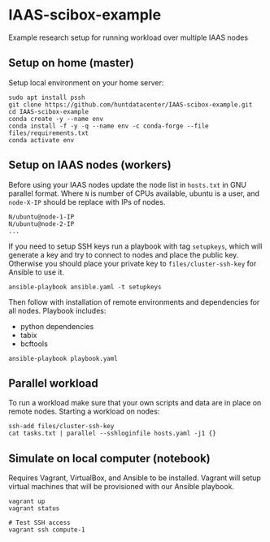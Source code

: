 # IAAS-scibox-example

Example research setup for running workload over multiple IAAS nodes

## Setup on home (master)

Setup local environment on your home server:

```
sudo apt install pssh
git clone https://github.com/huntdatacenter/IAAS-scibox-example.git
cd IAAS-scibox-example
conda create -y --name env
conda install -f -y -q --name env -c conda-forge --file files/requirements.txt
conda activate env
```

## Setup on IAAS nodes (workers)

Before using your IAAS nodes update the node list in `hosts.txt` in GNU parallel format.
Where `N` is number of CPUs available, ubuntu is a user, and `node-X-IP` should be replace
with IPs of nodes.

```
N/ubuntu@node-1-IP
N/ubuntu@node-2-IP
...
```

If you need to setup SSH keys run a playbook with tag `setupkeys`, which will generate a key
and try to connect to nodes and place the public key. Otherwise you should place your private
key to `files/cluster-ssh-key` for Ansible to use it.

```
ansible-playbook ansible.yaml -t setupkeys
```

Then follow with installation of remote environments and dependencies for all nodes.
Playbook includes:
- python dependencies
- tabix
- bcftools

```
ansible-playbook playbook.yaml
```

## Parallel workload

To run a workload make sure that your own scripts and data are in place on remote nodes.
Starting a workload on nodes:

```
ssh-add files/cluster-ssh-key
cat tasks.txt | parallel --sshloginfile hosts.yaml -j1 {}
```

## Simulate on local computer (notebook)

Requires Vagrant, VirtualBox, and Ansible to be installed. Vagrant will setup virtual
machines that will be provisioned with our Ansible playbook.

```
vagrant up
vagrant status

# Test SSH access
vagrant ssh compute-1
```

